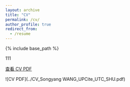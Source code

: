 ```yaml
---
layout: archive
title: "CV"
permalink: /cv/
author_profile: true
redirect_from:
  - /resume
---
```


{% include base_path %}



111

<a href="../CV_Songyang WANG_UPCite_UTC_SHU.pdf" target="_blank">查看 CV PDF</a>

![CV PDF](../CV_Songyang WANG_UPCite_UTC_SHU.pdf)
